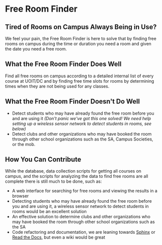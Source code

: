 Free Room Finder
================


Tired of Rooms on Campus Always Being in Use?
---------------------------------------------

We feel your pain, the Free Room Finder is here to solve that by finding free
rooms on campus during the time or duration you need a room and given the date
you need a free room.


What the Free Room Finder Does Well
-----------------------------------

Find all free rooms on campus according to a detailed internal list of every course
at UOIT/DC and by finding free time slots for rooms by determining times when
they are not being used for any classes.


What the Free Room Finder Doesn't Do Well
-----------------------------------------

+ Detect students who may have already found the free room before you and are using it
*(Don't panic we've got this one solved! We need help setting up a wireless sensor network
to detect students in rooms, see below)*
+ Detect clubs and other organizations who may have booked the room through other school
organizations such as the SA, Campus Societies, or the mob.


How You Can Contribute
----------------------

While the database, data collection scripts for getting all courses on campus, and the scripts
for analyzing the data to find free rooms are all complete there is still much to be done, such
as:

+ A web interface for searching for free rooms and viewing the results in a browser
+ Detecting students who may have already found the free room before you and are using it, 
a wireless sensor network to detect students in rooms would be an excellent solution
+ An effective solution to determine clubs and other organizations who may have booked the room 
through other school organizations such as the SA
+ Code refactoring and documentation, we are leaning towards [Sphinx](http://sphinx.pocoo.org/)
or [Read the Docs](http://readthedocs.org/), but even a wiki would be great